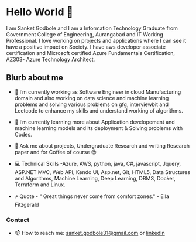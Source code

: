 # Hello World 👋

I am  Sanket Godbole and I am a Information Technology Graduate from Government College of Engineering, Aurangabad and IT Working Professional. I love working on projects and applications where I can see it have a positive impact on Society.
I have aws developer associate certification and Microsoft certified Azure Fundamentals Certification, AZ303- Azure Technology Architect.  

## Blurb about me 

- 🔭 I’m currently working as Software Engineer in cloud Manufacturing domain and also working on  data science and machine learning problems and solving various problems on gfg, interviewbit and Leetcode to enhance my skills and understand working of algorithms.

- 🌱 I’m currently learning more about Application developement and machine learning models and its deployment & Solving problems with Codes.

- 💬 Ask me about projects, Undergraduate Research and writing Research paper and for Coffee of course 😉  

- 💻 Technical Skills -Azure, AWS, python, java, C#, javascript, Jquery, ASP.NET MVC, Web API, Kendo UI, Asp.net, Git, HTML5, Data Structures and Algorithms, Machine Learning, Deep Learning, DBMS, Docker, Terraform and Linux. 

- ⚡ Quote - " Great things never come from comfort zones." - Ella Fitzgerald 



### Contact
- 📫 How to reach me: sanket.godbole31@gmail.com or [linkedIn](https://www.linkedin.com/in/sanket-godbole-b6503813a/)



<!--
**sankket/sankket** is a ✨ _special_ ✨ repository because its `README.md` (this file) appears on your GitHub profile.

Here are some ideas to get you started:

- 🔭 I’m currently working on ...
- 🌱 I’m currently learning ...
- 👯 I’m looking to collaborate on ...
- 🤔 I’m looking for help with ...
- 💬 Ask me about ...
- 📫 How to reach me: ...
- 😄 Pronouns: ...
- ⚡ Fun fact: ...
-->
